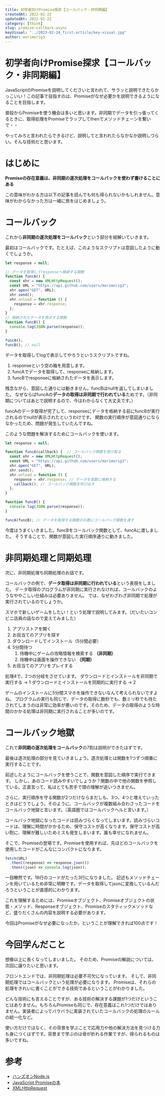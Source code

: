 ```yaml
---
title: 初学者向けPromise探求【コールバック・非同期編】
createdAt: 2022-02-22
updatedAt: 2022-02-22
category: [think]
slug: promise-callback-async
keyVisual: "../2023-02-24_first-article/key-visual.jpg"
author: morimorig3
---
```


# 初学者向けPromise探求【コールバック・非同期編】

JavaScriptのPromiseを説明してくださいと言われて、サラッと説明できたらかっこいい！この記事で目指すのは、Promiseがなぜ必要かを説明できるようになることを目指します。

普段からPromiseを使う機会は多いと思います。非同期でデータを引っ張ってくるときに、取得処理をPromiseでラップしてthenでメソッドチェーンを繋いで・・

やってみろと言われたらできるけど、説明してと言われたらなかなか説明しづらい。そんな技術だと思います。

# はじめに

**Promiseの存在意義は、非同期の逐次処理をコールバックを使わず書けることにある**

この意味がわかる方は以下の記事を読んでも何も得られないかもしれません。意味がわからなかった方は一緒に旅をはじめましょう。

# コールバック

これから**非同期の逐次処理をコールバック**という部分を紐解いていきます。

最初はコールバックです。たとえば、このようなスクリプトは意図したように動くでしょうか。

```js
let response = null;

// データを取得してresponseへ格納する関数
function funcA() {
  const xhr = new XMLHttpRequest();
  const URL = "https://api.github.com/users/morimorig3";
  xhr.open("GET", URL);
  xhr.send();
  xhr.onload = function () {
    response = xhr.response;
  };
}
// 格納されたデータを表示する関数
function funcB() {
  console.log(JSON.parse(response));
}

funcA();
funcB(); // null
```

データを取得してlogで表示してやろうというスクリプトですね。

1. responseという空の箱を用意します。
2. funcAでデータを取得して、responseに格納します。
3. funcBでresponseに格納されたデータを表示します。

残念ながら、意図した通りには動きません。funcBはnullを返してしまいました。
なぜならばfuncAの**データの取得は非同期で行われている**ためです。（非同期についてはあとで説明するので、今はわからなくて大丈夫です。）

funcAのデータ取得が完了して、responseにデータを格納する前にfuncBが実行されるのでnullが表示されたというわけです。
関数の実行順序が意図通りにならなかったため、問題が発生していたんですね。

このような問題を解決するためにコールバックを使います。

```js
let response = null;

function funcA(callback) {  // コールバック関数を受け取る
  const xhr = new XMLHttpRequest();
  const URL = "https://api.github.com/users/morimorig3";
  xhr.open("GET", URL);
  xhr.send();
  xhr.onload = function () {
    response = xhr.response; // データを変数に格納する
    callback(); // コールバック関数を呼び出す
  };
}

function funcB() {
  console.log(JSON.parse(response));
}

funcA(funcB); // データを取得する関数の引数にコールバック関数を渡す
```

今度はうまくいきました。funcBをコールバック関数として、funcAに渡しました。
そうすることで、関数が意図した実行順序通りに動きました。

# 非同期処理と同期処理

次に、非同期処理ち同期処理のお話です。

コールバックの例で、**データ取得は非同期に行われている**という表現をしました。
データ取得のプログラムが非同期に実行されなければ、コールバックのようなややこしい仕組みは必要ありません。
では、なぜわざわざ非同期で処理が実行されているのでしょうか。

スマホで新しいゲームをしたい！という処理で説明してみます。（だいたいコンビニ店員の話なので変えてみました）

1. アプリストアを開く
2. お目当てのアプリを探す
3. ダウンロードしてインストール（5分間必要）
4. 5分間待つ
    1. 待機中にゲームの攻略情報を検索する **（非同期）**
    2. 待機中は画面を操作できない **（同期）**
5. お目当てのアプリをプレイする

処理4で、2つの分岐をさせています。
ダウンロードとインストールを非同期で実行する → 1
ダウンロードとインストールを同期的に実行する → 2

ゲームのインストールに5分間スマホを操作できないなんて考えられないですよね。
プログラムの実行も同じで、データの取得に数秒でも、数ミリ秒でも待たされてしまうのは非常に効率が悪いのです。そのため、データの取得のような時間のかかる処理は非同期に実行されることが多いのです。

# コールバック地獄

これで**非同期の逐次処理をコールバック**の7割は説明ができたはずです。

最後は逐次処理の部分を見ていきましょう。逐次処理とは関数を1つずつ順番に実行することです。

前述したようにコールバックを使うことで、関数を意図した順序で実行できます。
しかし、あのコード読みやすいでしょうか？関数の中で他の関数を参照している。正直言って、私はとても苦手で頭の理解が追いつきません。

さらに、実行順序を守る関数が2つだけならまだしも、3つ、4つと増えていったときはどうでしょう。そのように、コールバックが複数組み合わさったコードをコールバック地獄と言います。（英語圏ではコールバックヘルと言います。）

コールバック地獄になったコードは読みづらくなってしまいます。読みづらいコードは、理解に時間がかかるため、保守コストが高くなります。保守コストが高い割に、理解が難しいためミスも発生しまいます。誰も幸せになれません。

そこで、Promiseの登場です。Promiseを使用すれば、先ほどのコールバックを使用したコードがこんなにコンパクトになります。

```js
fetch(URL)
  .then((response) => response.json())
  .then((json) => console.log(json));
```

一目瞭然です。18行のコードがたった3行になりました。
記述もメソッドチェーンを用いているため非常に明瞭です。データを取得してjsonに変換しているんだろうということが直感的にわかります。

これを理解するためには、Promiseオブジェクト、Promiseオブジェクトの状態・メソッド、Responseオブジェクト、Promiseのスタティックメソッドなど、盛りだくさんの内容を説明する必要があります。

今回はPromiseがなぜ必要になったか。ということが理解できれば100点です！

# 今回学んだこと

想像以上に長くなってしまいました。
そのため、Promiseの解説については、次回に譲りたいと思います。

フロントエンドでは、非同期処理は必要不可欠になっています。
そして、非同期処理ではコールバックという処理が必要になります。
Promiseは、それらの処理をきれいに書くことができる技術であるということがわかりました。

どんな技術にも言えることですが、ある技術の解決する課題が1つだけということはありません。もちろんPromiseも同じで、存在意義はこれ1つだけではありません。実装者によってバラバラに実装されていたコールバックの処理のルールの統一化など。

使い方だけではなく、その背景を学ぶことで応用力や他の解決方法を見つける力も身につくはずです。背景まで学ぶのは骨が折れる作業ですが、得られるものは多いですね。

# 参考

- [ハンズオンNode.js](https://www.oreilly.co.jp/books/9784873119236/)
- [JavaScript Promiseの本](https://azu.github.io/promises-book/)
- [XMLHttpRequest](https://ja.javascript.info/xmlhttprequest)